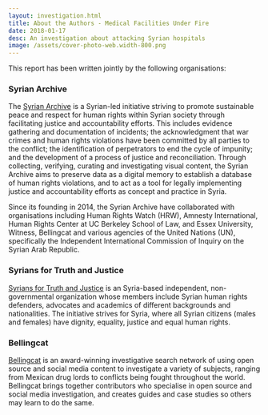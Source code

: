 ```yaml
---
layout: investigation.html
title: About the Authors - Medical Facilities Under Fire
date: 2018-01-17
desc: An investigation about attacking Syrian hospitals
image: /assets/cover-photo-web.width-800.png
---
```

This report has been written jointly by the following organisations:

### Syrian Archive

The [Syrian Archive][1] is a Syrian-led initiative striving to promote sustainable peace and respect for human rights within Syrian society through facilitating justice and accountability efforts. This includes evidence gathering and documentation of incidents; the acknowledgment that war crimes and human rights violations have been committed by all parties to the conflict; the identification of perpetrators to end the cycle of impunity; and the development of a process of justice and reconciliation. Through collecting, verifying, curating and investigating visual content, the Syrian Archive aims to preserve data as a digital memory to establish a database of human rights violations, and to act as a tool for legally implementing justice and accountability efforts as concept and practice in Syria.

Since its founding in 2014, the Syrian Archive have collaborated with organisations including Human Rights Watch (HRW), Amnesty International, Human Rights Center at UC Berkeley School of Law, and Essex University, Witness, Bellingcat and various agencies of the United Nations (UN), specifically the Independent International Commission of Inquiry on the Syrian Arab Republic.

### Syrians for Truth and Justice

[Syrians for Truth and Justice][2] is an Syria-based independent, non-governmental organization whose members include Syrian human rights defenders, advocates and academics of different backgrounds and nationalities. The initiative strives for Syria, where all Syrian citizens (males and females) have dignity, equality, justice and equal human rights.

### Bellingcat

[Bellingcat][4] is an award-winning investigative search network of using open source and social media content to investigate a variety of subjects, ranging from Mexican drug lords to conflicts being fought throughout the world. Bellingcat brings together contributors who specialise in open source and social media investigation, and creates guides and case studies so others may learn to do the same.

[1]: https://syrianarchive.org/
[2]: https://stj-sy.com/en
[3]: https://jfl.ngo/
[4]: https://www.bellingcat.com/
